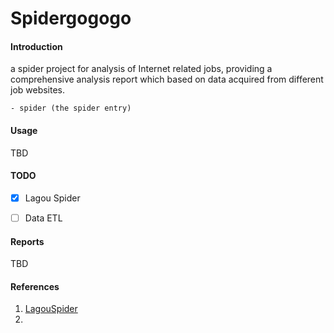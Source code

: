# Spidergogogo

#### Introduction

a spider project for analysis of Internet related jobs, providing a comprehensive analysis report which based on data acquired from different job websites.

	- spider (the spider entry)


#### Usage

TBD

#### TODO

- [x] Lagou Spider
- [ ] Data ETL  


#### Reports

TBD



#### References

1. [LagouSpider](https://github.com/nnngu/LagouSpider)
2. 

